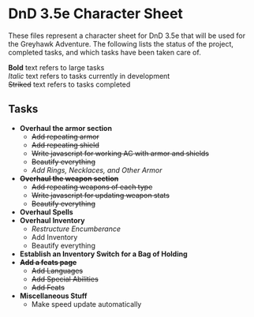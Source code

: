 # DnD 3.5e Character Sheet

These files represent a character sheet for DnD 3.5e that will be used for the Greyhawk Adventure. The following lists the status of the project, completed tasks, and which tasks have been taken care of.

**Bold** text refers to large tasks  
*Italic* text refers to tasks currently in development  
~~Striked~~ text refers to tasks completed  

## Tasks

* **Overhaul the armor section**
    * ~~Add repeating armor~~
    * ~~Add repeating shield~~
    * ~~Write javascript for working AC with armor and shields~~
    * ~~Beautify everything~~
    * *Add Rings, Necklaces, and Other Armor*
* ~~**Overhaul the weapon section**~~
    * ~~Add repeating weapons of each type~~
    * ~~Write javascript for updating weapon stats~~
    * ~~Beautify everything~~
* **Overhaul Spells**
* **Overhaul Inventory**
    * *Restructure Encumberance*
    * Add Inventory
    * Beautify everything
* **Establish an Inventory Switch for a Bag of Holding**
* ~~**Add a feats page**~~
    * ~~Add Languages~~
    * ~~Add Special Abilities~~
    * ~~Add Feats~~
* **Miscellaneous Stuff**
    * Make speed update automatically
